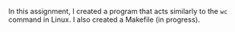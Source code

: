 In this assignment, I created a program that acts similarly to the `wc` command in Linux. I also created a Makefile (in progress).
